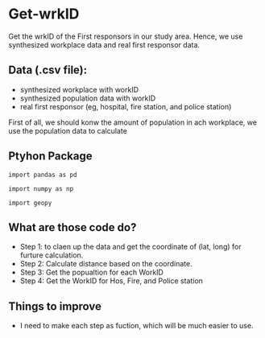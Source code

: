 # Get-wrkID
Get the wrkID of the First responsors in our study area. Hence, we use synthesized workplace data and real first responsor data.
## Data (.csv file):
* synthesized workplace with workID
* synthesized population data with workID
* real first responsor (eg, hospital, fire station, and police station)

First of all, we should konw the amount of population in ach workplace, we use the population data to calculate

## Ptyhon Package
```
import pandas as pd

import numpy as np

import geopy
```

## What are those code do?
* Step 1: to claen up the data and get the coordinate of (lat, long) for furture calculation.
* Step 2: Calculate distance based on the coordinate.
* Step 3: Get the popualtion for each WorkID
* Step 4: Get the WorkID for Hos, Fire, and Police station

## Things to improve

* I need to make each step as fuction, which will be much easier to use.
